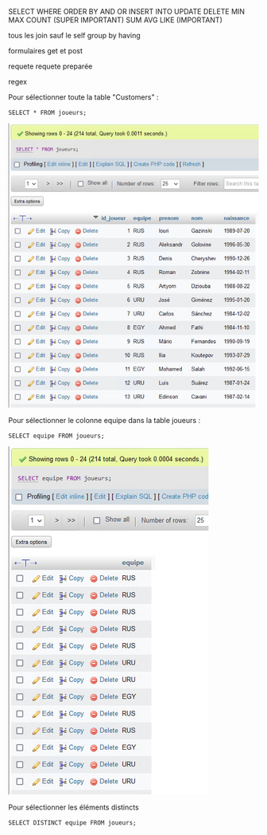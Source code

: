 SELECT
WHERE
ORDER BY
AND
OR
INSERT INTO
UPDATE
DELETE
MIN MAX
COUNT (SUPER IMPORTANT)
SUM
AVG
LIKE (IMPORTANT)

tous les join sauf le self
group by 
having

formulaires get et post

requete
requete preparée

regex


Pour sélectionner toute la table "Customers" :
```
SELECT * FROM joueurs;
```
![Alt text](image.png)

Pour sélectionner le colonne equipe dans la table joueurs :
```
SELECT equipe FROM joueurs;
```
![Alt text](image-1.png)

Pour sélectionner les éléments distincts 

```
SELECT DISTINCT equipe FROM joueurs;
```

